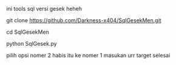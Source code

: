 ini tools sql versi gesek heheh

git clone https://github.com/Darkness-x404/SqlGesekMen.git

cd SqlGesekMen

python SqlGesek.py

pilih opsi nomer 2 habis itu ke nomer 1 masukan urr target selesai 
